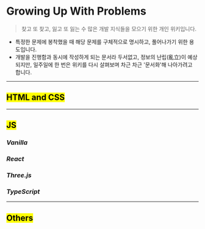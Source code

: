 # Growing Up With Problems

> 찾고 또 찾고, 잃고 또 잃는 수 많은 개발 지식들을 모으기 위한 개인 위키입니다.

- 특정한 문제에 봉착했을 때 해당 문제를 구체적으로 명시하고, 풀어나가기 위한 용도입니다.
- 개발을 진행함과 동시에 작성하게 되는 문서라 두서없고, 정보의 난립(亂立)이 예상되지만, 일주일에 한 번은 위키를 다시 살펴보며 차근 차근 '문서화'해 나아가려고 합니다.

---

## <mark>HTML and CSS</mark>

---

## <mark>JS</mark>

### _Vanilla_

### _React_

### _Three.js_

### _TypeScript_

---

## <mark>Others</mark>
